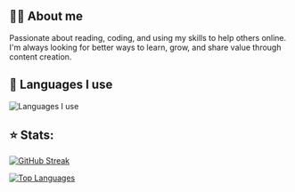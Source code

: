 ## 👨‍💻 About me
Passionate about reading, coding, and using my skills to help others online. I'm always looking for better ways to learn, grow, and share value through content creation.

## 🔨 Languages I use
![Languages I use](https://skillicons.dev/icons?i=html,css,js,c,nodejs)

## ⭐ Stats:
[![GitHub Streak](https://streak-stats.demolab.com?user=ChampyTech&theme=dark&border_radius=10&exclude_days=Sun)](https://git.io/streak-stats)

[![Top Languages](https://github-readme-stats.vercel.app/api/top-langs/?username=ChampyTech&layout=compact&theme=vision-friendly-dark)](https://github.com/anuraghazra/github-readme-stats)

<!--
Here are some ideas to get you started:
- 🔭 I’m currently working on ...
- 🌱 I’m currently learning ...
- 👯 I’m looking to collaborate on ...
- 🤔 I’m looking for help with ...
- 💬 Ask me about ...
- 📫 How to reach me: ...
- 😄 Pronouns: ...
- ⚡ Fun fact: ...
-->
